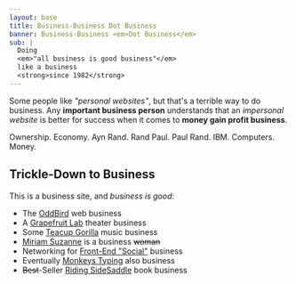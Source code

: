 ```yaml
---
layout: base
title: Business-Business Dot Business
banner: Business-Business <em>Dot Business</em>
sub: |
  Doing
  <em>"all business is good business"</em>
  like a business
  <strong>since 1982</strong>
---
```


Some people like _"personal websites"_,
but that's a terrible way to do business.
Any **important business person** understands
that an _impersonal website_ is better
for success when it comes to
**money gain profit business**.

Ownership. Economy. Ayn Rand.
Rand Paul. Paul Rand.
IBM. Computers. Money.

## Trickle-Down to Business

This is a business site,
and _business is good_:

- The [OddBird](https://www.oddbird.net) web business
- A [Grapefruit Lab](https://grapefruitlab.com) theater business
- Some [Teacup Gorilla](https://teacup-gorilla.com) music business
- [Miriam Suzanne](https://miriamsuzanne.com) is a business ~~woman~~
- Networking for [Front-End "Social"](https://front-end.social) business
- Eventually [Monkeys Typing](https://monkey.writr.art/) also business
- ~~Best~~-Seller [Riding SideSaddle](https://ridingsidesaddle.com) book business
